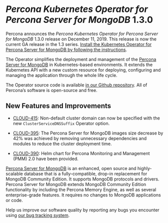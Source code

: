 # *Percona Kubernetes Operator for Percona Server for MongoDB* 1.3.0

Percona announces the *Percona Kubernetes Operator for Percona Server for
MongoDB* 1.3.0 release on December 11, 2019. This release is now the current
GA release in the 1.3 series. [Install the Kubernetes Operator for Percona
Server for MongoDB by following the instructions](https://www.percona.com/doc/kubernetes-operator-for-psmongodb/kubernetes.html).

The Operator simplifies the deployment and management of the [Percona Server
for MongoDB](https://www.percona.com/software/mongo-database/percona-server-for-mongodb)
in Kubernetes-based environments. It extends the Kubernetes API with a new
custom resource for deploying, configuring and managing the application through
the whole life cycle.

The Operator source code is available [in our Github repository](https://github.com/percona/percona-server-mongodb-operator).
All of Percona’s software is open-source and free.

## New Features and Improvements


* [CLOUD-415](https://jira.percona.com/browse/CLOUD-415): Non-default cluster domain can now be specified with the new
`ClusterServiceDNSSuffix` Operator option.


* [CLOUD-395](https://jira.percona.com/browse/CLOUD-395): The Percona Server for MongoDB images size decrease by 42%
was achieved by removing unnecessary dependencies and modules to reduce the
cluster deployment time.


* [CLOUD-390](https://jira.percona.com/browse/CLOUD-390): Helm chart for Percona Monitoring and Management (PMM) 2.0
have been provided.

[Percona Server for MongoDB](https://www.percona.com/software/mongo-database/percona-server-for-mongodb)
is an enhanced, open source and highly-scalable database that is a
fully-compatible, drop-in replacement for MongoDB Community Edition. It supports
MongoDB protocols and drivers. Percona Server for MongoDB extends MongoDB
Community Edition functionality by including the Percona Memory Engine, as well
as several enterprise-grade features. It requires no changes to MongoDB
applications or code.

Help us improve our software quality by reporting any bugs you encounter using
[our bug tracking system](https://jira.percona.com/secure/Dashboard.jspa).
